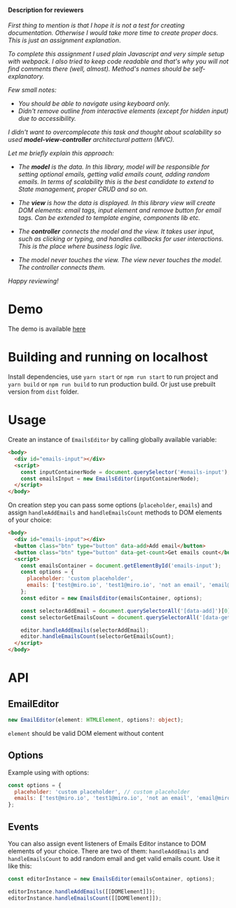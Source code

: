 #### Description for reviewers

*First thing to mention is that I hope it is not a test for creating documentation. Otherwise I would take more time to create proper docs. 
This is just an assignment explanation*. 

*To complete this assignment I used plain Javascript and very simple setup with webpack. I also tried to keep code readable 
and that's why you will not find comments there (well, almost). Method's names should be self-explanatory.*

*Few small notes:* 
  - *You should be able to navigate using keyboard only.*
  - *Didn't remove outline from interactive elements (except for hidden input) due to accessibility.*

*I didn't want to overcomplecate this task and thought about scalability so used **model-view-controller** architectural pattern (MVC).*

*Let me briefly explain this approach:*

 - *The **model** is the data. In this library, model will be responsible for setting optional emails, getting valid emails count, adding 
random emails. In terms of scalability this is the best candidate to extend to State management, proper CRUD and so on.*

 - *The **view** is how the data is displayed. In this library view will create DOM elements: email tags, input element and remove button for email tags.
Can be extended to template engine, components lib etc.*

 - *The **controller** connects the model and the view. It takes user input, such as clicking or typing, and handles callbacks for user interactions.
This is the place where business logic live.*

 - *The model never touches the view. The view never touches the model. The controller connects them.*

*Happy reviewing!*


# Demo

The demo is available [here](https://tut.by)

# Building and running on localhost

Install dependencies, use `yarn start` or `npm run start` to run project and `yarn build` or `npm run build` to run production build.
Or just use prebuilt version from `dist` folder.

# Usage

Create an instance of `EmailsEditor` by calling globally available variable:

```html
<body>
  <div id="emails-input"></div>
  <script>
    const inputContainerNode = document.querySelector('#emails-input');
    const emailsInput = new EmailsEditor(inputContainerNode);
  </script>
</body>
```

On creation step you can pass some options (`placeholder`, `emails`) and assign `handleAddEmails` and `handleEmailsCount` methods
to DOM elements of your choice:

```html
<body>
  <div id="emails-input"></div>
  <button class="btn" type="button" data-add>Add email</button>
  <button class="btn" type="button" data-get-count>Get emails count</button>
  <script>
    const emailsContainer = document.getElementById('emails-input');
    const options = {
      placeholder: 'custom placeholder',
      emails: ['test@miro.io', 'test1@miro.io', 'not an email', 'email@miro.io'],
    };
    const editor = new EmailsEditor(emailsContainer, options);

    const selectorAddEmail = document.querySelectorAll('[data-add]')[0];
    const selectorGetEmailsCount = document.querySelectorAll('[data-get-count]')[0];

    editor.handleAddEmails(selectorAddEmail);
    editor.handleEmailsCount(selectorGetEmailsCount);
  </script>
</body>
```

# API

## EmailEditor

```typescript
new EmailEditor(element: HTMLElement, options?: object);
```

`element` should be valid DOM element without content

## Options

Example using with options:

```javascript
const options = {
  placeholder: 'custom placeholder', // custom placeholder
  emails: ['test@miro.io', 'test1@miro.io', 'not an email', 'email@miro.io'], // predefined emails
};
```

## Events

You can also assign event listeners of Emails Editor instance to DOM elements of your choice.
There are two of them: `handleAddEmails` and `handleEmailsCount` to add random email and get valid emails count.
Use it like this:

```javascript
const editorInstance = new EmailsEditor(emailsContainer, options);

editorInstance.handleAddEmails([[DOMElement]]);
editorInstance.handleEmailsCount([[DOMElement]]);
```
